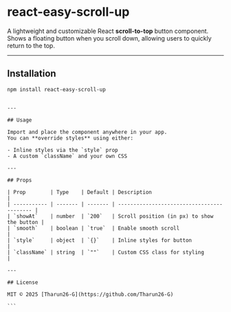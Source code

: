 # react-easy-scroll-up

A lightweight and customizable React **scroll-to-top** button component.  
Shows a floating button when you scroll down, allowing users to quickly return to the top.

---

## Installation

```bash
npm install react-easy-scroll-up
```

````

---

## Usage

Import and place the component anywhere in your app.
You can **override styles** using either:

- Inline styles via the `style` prop
- A custom `className` and your own CSS

---

## Props

| Prop        | Type    | Default | Description                                |
| ----------- | ------- | ------- | ------------------------------------------ |
| `showAt`    | number  | `200`   | Scroll position (in px) to show the button |
| `smooth`    | boolean | `true`  | Enable smooth scroll                       |
| `style`     | object  | `{}`    | Inline styles for button                   |
| `className` | string  | `""`    | Custom CSS class for styling               |

---

## License

MIT © 2025 [Tharun26-G](https://github.com/Tharun26-G)

```
````
